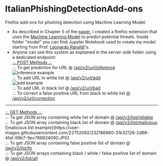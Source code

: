 # ItalianPhishingDetectionAdd-ons
Firefox add-ons for phishing detection using Machine Learning Model:
- As described in Chapter 5 of the <a href="https://ceur-ws.org/Vol-3260/paper13.pdf">paper</a>, I created a firefox extension that uses the <a href="https://github.com/LeonardRanaldi/ItalianPhishingDetection/blob/main/models/RNN%20word%2Bchar_emb.ipynb">Machine Learning Model</a> to predict potential threats. Inside folder "model" you can find Jupyter Notebook used to create my model starting from Prof. <a href="https://github.com/LeonardRanaldi/">Leonardo Ranaldi</a>'s.
- Anyone can use this system as explained in the server-side folder using a dedicated endpoint:</br>
<u>.:. POST Methods .:.</u></br>
.:. To get prediction for URL @ <a href="http://www.cm-innovationlab.it:5000/api/v2/url/inference">/api/v2/url/inference</a></br>
![inference example](https://user-images.githubusercontent.com/22752092/232186853-f4b4d451-0010-4a46-b61a-de5ac7bc0875.JPG)</br>
.:. To add URL in white list @ <a href="http://www.cm-innovationlab.it:5000/api/v2/url/add">/api/v2/url/add</a></br>
![add example](https://user-images.githubusercontent.com/22752092/232186949-9cf0634f-76d2-4531-a1bd-c85ab115ac69.JPG)</br>
.:. To add URL in black list @ <a href="http://www.cm-innovationlab.it:5000/api/v2/url/bad">/api/v2/url/bad</a></br>
.:. To correct a false positive URL from black to white list @ <a href="http://www.cm-innovationlab.it:5000/api/v2/url/correction">/api/v2/url/correction</a></br>
<hr>
<u>.:. GET Methods .:.</u></br>
.:. To get JSON array containing white list of domain @ <a href="http://www.cm-innovationlab.it:5000/api/v2/list/reliable">/api/v2/list/reliable</a></br>
.:. To get JSON array containing black list of domain @ <a href="http://www.cm-innovationlab.it:5000/api/v2/list/malicious">/api/v2/list/malicious</a></br>
![malicious list example](https://user-images.githubusercontent.com/22752092/232186960-31b32126-2d88-4faf-99b7-9ec786824090.JPG)</br>
.:. To get JSON array containing false positive list of domain @ <a href="http://www.cm-innovationlab.it:5000/api/v2/list/fp">/api/v2/list/fp</a></br>
.:. To get JSON arrays containing black / white / false positive list of domain @ <a href="http://www.cm-innovationlab.it:5000/api/v2/list/all">/api/v2/list/all</a>
